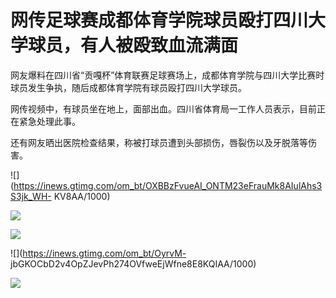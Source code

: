 # 网传足球赛成都体育学院球员殴打四川大学球员，有人被殴致血流满面

网友爆料在四川省“贡嘎杯”体育联赛足球赛场上，成都体育学院与四川大学比赛时球员发生争执，随后成都体育学院有球员殴打四川大学球员。

网传视频中，有球员坐在地上，面部出血。四川省体育局一工作人员表示，目前正在紧急处理此事。

还有网友晒出医院检查结果，称被打球员遭到头部损伤，唇裂伤以及牙脱落等伤害。

![](https://inews.gtimg.com/om_bt/OXBBzFvueAI_ONTM23eFrauMk8AIulAhs3S3jk_WH-
KV8AA/1000)

![](https://inews.gtimg.com/om_bt/OiLetnTX0OR_T6Rdi7CzzBpvNYL3WeuhE629bzxgr-6wcAA/1000)

![](https://inews.gtimg.com/om_bt/OhugVk4Duw9STC1xsTQ7zBrAHAdYCDK0Wpz8dC5vxfJrMAA/1000)

![](https://inews.gtimg.com/om_bt/OyrvM-
jbGKOCbD2v4OpZJevPh274OVfweEjWfne8E8KQIAA/1000)

![](https://inews.gtimg.com/om_bt/O6mjXAXckPNp2CFiGD7uEwjTxtsOsRJzgIooNXbWKvGPwAA/1000)

